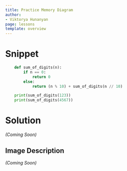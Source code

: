 ```yaml
---
title: Practice Memory Diagram
author:
- Viktorya Hunanyan
page: lessons
template: overview
---
```


# Snippet

```python
    def sum_of_digits(n):
        if n == 0:
            return 0
        else:
            return (n % 10) + sum_of_digits(n // 10)

    print(sum_of_digits(123))
    print(sum_of_digits(4567))
```

# Solution
*(Coming Soon)*
<!-- [Solution Video](https://youtu.be/mr_7bk3F6to)

<img class="img-fluid" src="/static/practice-mem-diagrams/silly-loop.png" alt="Image Description Here"  />  -->

## Image Description 
*(Coming Soon)*
